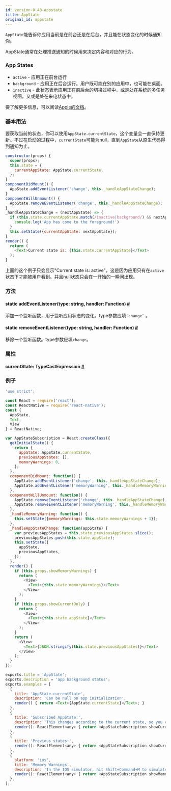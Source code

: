 ```yaml
---
id: version-0.48-appstate
title: AppState
original_id: appstate
---
```


`AppState`能告诉你应用当前是在前台还是在后台，并且能在状态变化的时候通知你。

AppState通常在处理推送通知的时候用来决定内容和对应的行为。

### App States

* `active` - 应用正在前台运行
* `background` - 应用正在后台运行。用户既可能在别的应用中，也可能在桌面。
* `inactive` - 此状态表示应用正在前后台的切换过程中，或是处在系统的多任务视图，又或是处在来电状态中。

要了解更多信息，可以阅读[Apple的文档](https://developer.apple.com/library/ios/documentation/iPhone/Conceptual/iPhoneOSProgrammingGuide/TheAppLifeCycle/TheAppLifeCycle.html)。

### 基本用法

要获取当前的状态，你可以使用`AppState.currentState`，这个变量会一直保持更新。不过在启动的过程中，`currentState`可能为null，直到`AppState`从原生代码得到通知为止。

```javascript
constructor(props) {
  super(props);
  this.state = {
    currentAppState: AppState.currentState,
  };
}
componentDidMount() {
  AppState.addEventListener('change', this._handleAppStateChange);
}
componentWillUnmount() {
  AppState.removeEventListener('change', this._handleAppStateChange);
}
_handleAppStateChange = (nextAppState) => {
  if (this.state.currentAppState.match(/inactive|background/) && nextAppState === 'active') {
    console.log('App has come to the foreground!')
  }
  this.setState({currentAppState: nextAppState});
}
render() {
  return (
    <Text>Current state is: {this.state.currentAppState}</Text>
  );
}
```

上面的这个例子只会显示"Current state is: active"，这是因为应用只有在`active`状态下才能被用户看到。并且null状态只会在一开始的一瞬间出现。

### 方法

<div class="props">
	<div class="prop">
		<h4 class="propTitle"><a class="anchor" name="addeventlistener"></a><span class="propType">static </span>addEventListener<span class="propType">(type: string, handler: Function)</span> <a class="hash-link" href="#addeventlistener">#</a></h4>
		<div>
			<p>添加一个监听函数，用于监听应用状态的变化。type参数应填<code>`change`</code> 。</p>
		</div>
	</div>
	<div class="prop">
		<h4 class="propTitle"><a class="anchor" name="removeeventlistener"></a><span class="propType">static </span>removeEventListener<span class="propType">(type: string, handler: Function)</span> <a class="hash-link" href="#removeeventlistener">#</a></h4>
		<div>
			<p>移除一个监听函数。type参数应填<code>change</code>。</p>
		</div>
	</div>
</div>

### 属性

<div class="props">
	<div class="prop">
		<h4 class="propTitle"><a class="anchor" name="currentstate"></a>currentState<span class="propType">: TypeCastExpression</span> <a class="hash-link" href="#currentstate">#</a></h4>
	</div>
</div>

### 例子

```javascript
'use strict';

const React = require('react');
const ReactNative = require('react-native');
const {
  AppState,
  Text,
  View
} = ReactNative;

var AppStateSubscription = React.createClass({
  getInitialState() {
    return {
      appState: AppState.currentState,
      previousAppStates: [],
      memoryWarnings: 0,
    };
  },
  componentDidMount: function() {
    AppState.addEventListener('change', this._handleAppStateChange);
    AppState.addEventListener('memoryWarning', this._handleMemoryWarning);
  },
  componentWillUnmount: function() {
    AppState.removeEventListener('change', this._handleAppStateChange);
    AppState.removeEventListener('memoryWarning', this._handleMemoryWarning);
  },
  _handleMemoryWarning: function() {
    this.setState({memoryWarnings: this.state.memoryWarnings + 1});
  },
  _handleAppStateChange: function(appState) {
    var previousAppStates = this.state.previousAppStates.slice();
    previousAppStates.push(this.state.appState);
    this.setState({
      appState,
      previousAppStates,
    });
  },
  render() {
    if (this.props.showMemoryWarnings) {
      return (
        <View>
          <Text>{this.state.memoryWarnings}</Text>
        </View>
      );
    }
    if (this.props.showCurrentOnly) {
      return (
        <View>
          <Text>{this.state.appState}</Text>
        </View>
      );
    }
    return (
      <View>
        <Text>{JSON.stringify(this.state.previousAppStates)}</Text>
      </View>
    );
  }
});

exports.title = 'AppState';
exports.description = 'app background status';
exports.examples = [
  {
    title: 'AppState.currentState',
    description: 'Can be null on app initialization',
    render() { return <Text>{AppState.currentState}</Text>; }
  },
  {
    title: 'Subscribed AppState:',
    description: 'This changes according to the current state, so you can only ever see it rendered as "active"',
    render(): ReactElement<any> { return <AppStateSubscription showCurrentOnly={true} />; }
  },
  {
    title: 'Previous states:',
    render(): ReactElement<any> { return <AppStateSubscription showCurrentOnly={false} />; }
  },
  {
    platform: 'ios',
    title: 'Memory Warnings',
    description: 'In the IOS simulator, hit Shift+Command+M to simulate a memory warning.',
    render(): ReactElement<any> { return <AppStateSubscription showMemoryWarnings={true} />; }
  },
];
```
